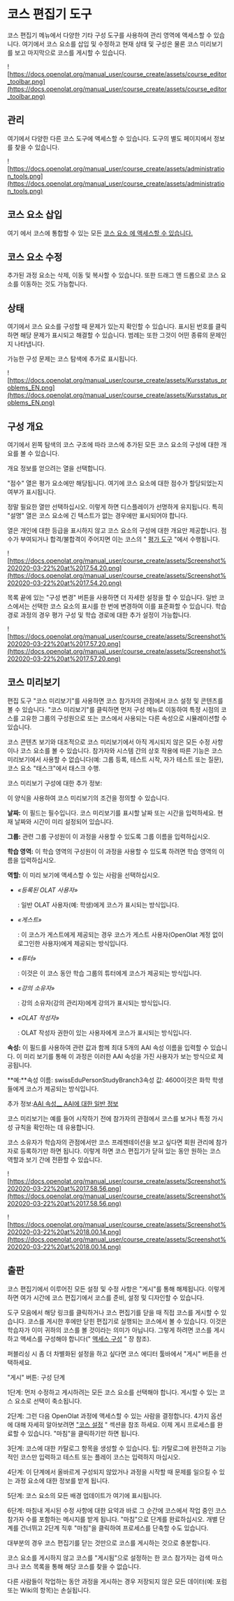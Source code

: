 # 코스 편집기 도구

코스 편집기 메뉴에서 다양한 기타 구성 도구를 사용하여 관리 영역에 액세스할 수 있습니다. 여기에서 코스 요소를 삽입 및 수정하고 현재 상태 및 구성은 물론 코스 미리보기를 보고 마지막으로 코스를 게시할 수 있습니다.

![https://docs.openolat.org/manual_user/course_create/assets/course_editor_toolbar.png](https://docs.openolat.org/manual_user/course_create/assets/course_editor_toolbar.png)

## 관리

여기에서 다양한 다른 코스 도구에 액세스할 수 있습니다. 도구의 별도 페이지에서 정보를 찾을 수 있습니다.

![https://docs.openolat.org/manual_user/course_create/assets/administration_tools.png](https://docs.openolat.org/manual_user/course_create/assets/administration_tools.png)

## 코스 요소 삽입

여기 에서 코스에 통합할 수 있는 모든 [코스 요소 에 액세스할 수 있습니다.](https://docs.openolat.org/manual_user/course_elements/)

## 코스 요소 수정

추가된 과정 요소는 삭제, 이동 및 복사할 수 있습니다. 또한 드래그 앤 드롭으로 코스 요소를 이동하는 것도 가능합니다.

## 상태

여기에서 코스 요소를 구성할 때 문제가 있는지 확인할 수 있습니다. 표시된 번호를 클릭하면 해당 문제가 표시되고 해결할 수 있습니다. 범례는 또한 그것이 어떤 종류의 문제인지 나타냅니다.

가능한 구성 문제는 코스 탐색에 추가로 표시됩니다.

![https://docs.openolat.org/manual_user/course_create/assets/Kursstatus_problems_EN.png](https://docs.openolat.org/manual_user/course_create/assets/Kursstatus_problems_EN.png)

## 구성 개요

여기에서 왼쪽 탐색의 코스 구조에 따라 코스에 추가된 모든 코스 요소의 구성에 대한 개요를 볼 수 있습니다.

개요 정보를 얻으려는 열을 선택합니다.

"점수" 열은 평가 요소에만 해당됩니다. 여기에 코스 요소에 대한 점수가 할당되었는지 여부가 표시됩니다.

정말 필요한 열만 선택하십시오. 이렇게 하면 디스플레이가 선명하게 유지됩니다. 특히 "설명" 열은 코스 요소에 긴 텍스트가 없는 경우에만 표시되어야 합니다.

열은 개인에 대한 등급을 표시하지 않고 코스 요소의 구성에 대한 개요만 제공합니다. 점수가 부여되거나 합격/불합격이 주어지면 이는 코스의 " [평가 도구](https://docs.openolat.org/manual_user/course_operation/Assessment_tool_-_overview/) "에서 수행됩니다.

![https://docs.openolat.org/manual_user/course_create/assets/Screenshot%202020-03-22%20at%2017.54.20.png](https://docs.openolat.org/manual_user/course_create/assets/Screenshot%202020-03-22%20at%2017.54.20.png)

목록 끝에 있는 "구성 변경" 버튼을 사용하면 더 자세한 설정을 할 수 있습니다. 일반 코스에서는 선택한 코스 요소의 표시를 한 번에 변경하여 이를 표준화할 수 있습니다. 학습 경로 과정의 경우 평가 구성 및 학습 경로에 대한 추가 설정이 가능합니다.

![https://docs.openolat.org/manual_user/course_create/assets/Screenshot%202020-03-22%20at%2017.57.20.png](https://docs.openolat.org/manual_user/course_create/assets/Screenshot%202020-03-22%20at%2017.57.20.png)

## 코스 미리보기

편집 도구 "코스 미리보기"를 사용하면 코스 참가자의 관점에서 코스 설정 및 콘텐츠를 볼 수 있습니다. "코스 미리보기"를 클릭하면 먼저 구성 메뉴로 이동하여 특정 시점의 코스를 고유한 그룹의 구성원으로 또는 코스에서 사용되는 다른 속성으로 시뮬레이션할 수 있습니다.

코스 콘텐츠 보기와 대조적으로 코스 미리보기에서 아직 게시되지 않은 모든 수정 사항이나 코스 요소를 볼 수 있습니다. 참가자와 시스템 간의 상호 작용에 따른 기능은 코스 미리보기에서 사용할 수 없습니다(예: 그룹 등록, 테스트 시작, 자가 테스트 또는 질문), 코스 요소 "태스크"에서 태스크 수행.

코스 미리보기 구성에 대한 추가 정보:

이 양식을 사용하여 코스 미리보기의 조건을 정의할 수 있습니다.

**날짜:** 이 필드는 필수입니다. 코스 미리보기를 표시할 날짜 또는 시간을 입력하세요. 현재 날짜와 시간이 미리 설정되어 있습니다.

**그룹:** 관련 그룹 구성원이 이 과정을 사용할 수 있도록 그룹 이름을 입력하십시오.

**학습 영역:** 이 학습 영역의 구성원이 이 과정을 사용할 수 있도록 하려면 학습 영역의 이름을 입력하십시오.

**역할:** 이 미리 보기에 액세스할 수 있는 사람을 선택하십시오.

- *«등록된 OLAT 사용자»*
    
    : 일반 OLAT 사용자(예: 학생)에게 코스가 표시되는 방식입니다.
    
- *«게스트»*
    
    : 이 코스가 게스트에게 제공되는 경우 코스가 게스트 사용자(OpenOlat 계정 없이 로그인한 사용자)에게 제공되는 방식입니다.
    
- *«튜터»*
    
    : 이것은 이 코스 동안 학습 그룹의 튜터에게 코스가 제공되는 방식입니다.
    
- *«강의 소유자»*
    
    : 강의 소유자(강의 관리자)에게 강의가 표시되는 방식입니다.
    
- *«OLAT 작성자»*
    
    : OLAT 작성자 권한이 있는 사용자에게 코스가 표시되는 방식입니다.
    

**속성:** 이 필드를 사용하여 관련 값과 함께 최대 5개의 AAI 속성 이름을 입력할 수 있습니다. 이 미리 보기를 통해 이 과정은 이러한 AAI 속성을 가진 사용자가 보는 방식으로 제공됩니다.

**예:**속성 이름: swissEduPersonStudyBranch3속성 값: 4600이것은 화학 학생들에게 코스가 제공되는 방식입니다.

추가 정보:[AAI 속성](https://docs.openolat.org/manual_user/course_create/Access_Restrictions_in_the_Expert_Mode/)[__ AAI에 대한 일반 정보](http://www.switch.ch/aai/)

코스 미리보기는 예를 들어 시작하기 전에 참가자의 관점에서 코스를 보거나 특정 가시성 규칙을 확인하는 데 유용합니다.

코스 소유자가 학습자의 관점에서만 코스 프레젠테이션을 보고 싶다면 회원 관리에 참가자로 등록하기만 하면 됩니다. 이렇게 하면 코스 편집기가 닫혀 있는 동안 원하는 코스 역할과 보기 간에 전환할 수 있습니다.

![https://docs.openolat.org/manual_user/course_create/assets/Screenshot%202020-03-22%20at%2017.58.56.png](https://docs.openolat.org/manual_user/course_create/assets/Screenshot%202020-03-22%20at%2017.58.56.png)

![https://docs.openolat.org/manual_user/course_create/assets/Screenshot%202020-03-22%20at%2018.00.14.png](https://docs.openolat.org/manual_user/course_create/assets/Screenshot%202020-03-22%20at%2018.00.14.png)

## 출판

코스 편집기에서 이루어진 모든 설정 및 수정 사항은 "게시"를 통해 해제됩니다. 이렇게 하면 여가 시간에 코스 편집기에서 코스를 준비, 설정 및 디자인할 수 있습니다.

도구 모음에서 해당 링크를 클릭하거나 코스 편집기를 닫을 때 직접 코스를 게시할 수 있습니다. 코스를 게시한 후에만 닫힌 편집기로 실행되는 코스에서 볼 수 있습니다. 이것은 학습자가 이미 귀하의 코스를 볼 것이라는 의미가 아닙니다. 그렇게 하려면 코스를 게시하고 액세스를 구성해야 합니다(" [액세스 구성](https://docs.openolat.org/manual_user/course_create/Access_configuration/) " 장 참조).

퍼블리싱 시 좀 더 차별화된 설정을 하고 싶다면 코스 에디터 툴바에서 "게시" 버튼을 선택하세요.

"게시" 버튼: 구성 단계

1단계: 먼저 수정하고 게시하려는 모든 코스 요소를 선택해야 합니다. 게시할 수 있는 코스 요소로 선택이 축소됩니다.

2단계: 그런 다음 OpenOlat 과정에 액세스할 수 있는 사람을 결정합니다. 4가지 옵션에 대해 자세히 알아보려면 ["코스 설정](https://docs.openolat.org/manual_user/course_create/Course_Settings/) " 섹션을 참조 하세요. 이제 게시 프로세스를 완료할 수 있습니다. "마침"을 클릭하기만 하면 됩니다.

3단계: 코스에 대한 카탈로그 항목을 생성할 수 있습니다. 팁: 카탈로그에 완전하고 기능적인 코스만 입력하고 테스트 또는 플레이 코스는 입력하지 마십시오.

4단계: 이 단계에서 올바르게 구성되지 않았거나 과정을 시작할 때 문제를 일으킬 수 있는 과정 요소에 대한 정보를 받게 됩니다.

5단계: 코스 요소의 모든 배경 업데이트가 여기에 표시됩니다.

6단계: 마침내 게시된 수정 사항에 대한 요약과 바로 그 순간에 코스에서 작업 중인 코스 참가자 수를 포함하는 메시지를 받게 됩니다. "마침"으로 단계를 완료하십시오. 개별 단계를 건너뛰고 2단계 직후 "마침"을 클릭하여 프로세스를 단축할 수도 있습니다.

대부분의 경우 코스 편집기를 닫는 것만으로 코스를 게시하는 것으로 충분합니다.

코스 요소를 게시하지 않고 코스를 "게시됨"으로 설정하는 한 코스 참가자는 검색 마스크나 코스 목록을 통해 해당 코스를 찾을 수 없습니다.

다른 사람들이 작업하는 동안 과정을 게시하는 경우 저장되지 않은 모든 데이터(예: 포럼 또는 Wiki의 항목)는 손실됩니다.